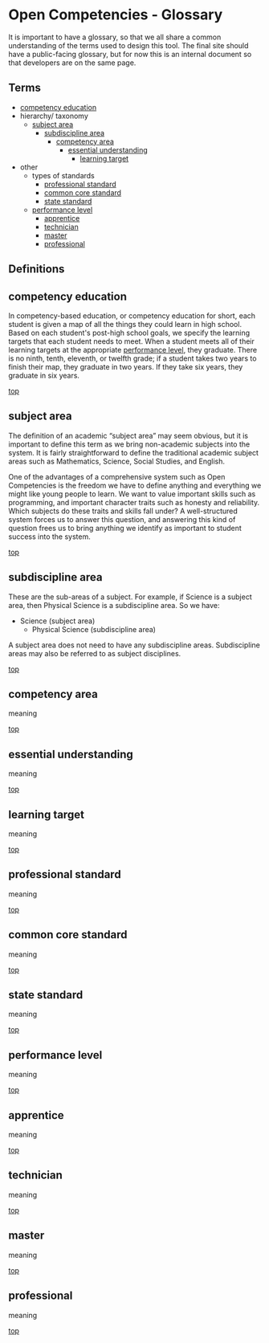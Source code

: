 <a name="top"></a>Open Competencies - Glossary
===
It is important to have a glossary, so that we all share a common understanding of the terms used to design this tool.  The final site should have a public-facing glossary, but for now this is an internal document so that developers are on the same page.

Terms
---
- [competency education](#competency_education)
- hierarchy/ taxonomy
    - [subject area](#subject)
        - [subdiscipline area](#subdiscipline_area)
            - [competency area](#competency_area)
                - [essential understanding](#essential_understanding)
                    - [learning target](#learning_target)
- other
    - types of standards
        - [professional standard](#professional_standard)
        - [common core standard](#common_core_standard)
        - [state standard](#state_standard)
    - [performance level](#performance_level)
        - [apprentice](#apprentice)
        - [technician](#technician)
        - [master](#master)
        - [professional](#professional)


Definitions
---

<a name="competency_education"></a>competency education
---
In competency-based education, or competency education for short, each student is given a map of all the things they could learn in high school.  Based on each student's post-high school goals, we specify the learning targets that each student needs to meet.  When a student meets all of their learning targets at the appropriate [performance level](#performance_level), they graduate.  There is no ninth, tenth, eleventh, or twelfth grade; if a student takes two years to finish their map, they graduate in two years.  If they take six years, they graduate in six years.

[top](#top)

<a name="subject_area"></a>subject area
---
The definition of an academic “subject area” may seem obvious, but it is important to define this term as we bring non-academic subjects into the system.  It is fairly straightforward to define the traditional academic subject areas such as Mathematics, Science, Social Studies, and English.

One of the advantages of a comprehensive system such as Open Competencies is the freedom we have to define anything and everything we might like young people to learn.  We want to value important skills such as programming, and important character traits such as honesty and reliability.  Which subjects do these traits and skills fall under?  A well-structured system forces us to answer this question, and answering this kind of question frees us to bring anything we identify as important to student success into the system.

[top](#top)

<a name="subdiscipline_area"></a>subdiscipline area
---
These are the sub-areas of a subject.  For example, if Science is a subject area, then Physical Science is a subdiscipline area.  So we have:
- Science (subject area)
    - Physical Science (subdiscipline area)

A subject area does not need to have any subdiscipline areas.  Subdiscipline areas may also be referred to as subject disciplines.

[top](#top)

<a name="competency_area"></a>competency area
---
meaning

[top](#top)

<a name="essential_understanding"></a>essential understanding
---
meaning

[top](#top)

<a name="learning_target"></a>learning target
---
meaning

[top](#top)

<a name="professional_standard"></a>professional standard
---
meaning

[top](#top)

<a name="common_core_standard"></a>common core standard
---
meaning

[top](#top)

<a name="state_standard"></a>state standard
---
meaning

[top](#top)

<a name="performance_level"></a>performance level
---
meaning

[top](#top)

<a name="apprentice"></a>apprentice
---
meaning

[top](#top)

<a name="technician"></a>technician
---
meaning

[top](#top)

<a name="master"></a>master
---
meaning

[top](#top)

<a name="professional"></a>professional
---
meaning

[top](#top)
